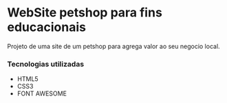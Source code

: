 # WebSite petshop para fins educacionais
Projeto de uma site de um petshop para agrega valor ao seu negocio local.

### Tecnologias utilizadas
- HTML5
- CSS3
- FONT AWESOME